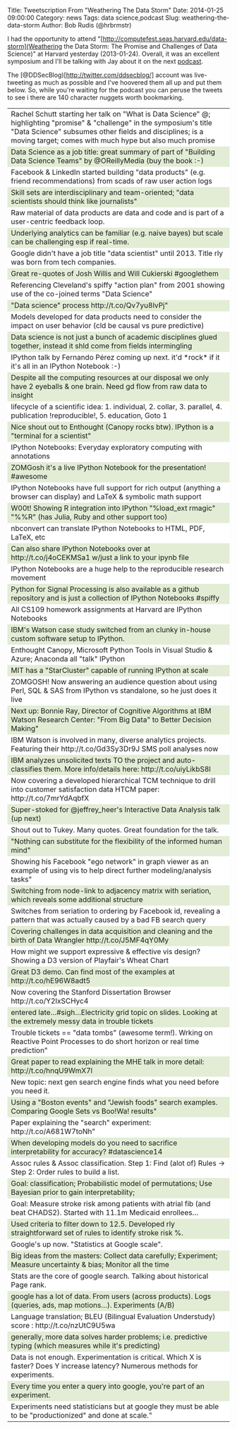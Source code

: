 Title: Tweetscription From "Weathering The Data Storm"
Date: 2014-01-25 09:00:00
Category: news
Tags: data science,podcast
Slug: weathering-the-data-storm
Author: Bob Rudis (@hrbrmstr)

<style>
.twrow tr:nth-child(even) {background: rgba(148,187,95,0.25)}
.twrow tr:nth-child(odd) {background: #FFF}
</style>
I had the opportunity to attend "[http://computefest.seas.harvard.edu/data-storm](Weathering the Data Storm: The Promise and Challenges of Data Science)" at Harvard yesterday (2013-01-24). Overall, it was an excellent symposium and I'll be talking with Jay about it on the next [podcast](http://datadrivensecurity.info/podcast).

The [@DDSecBlog)[http://twitter.com/ddsecblog/] account was live-tweeting as much as possible and I've hoovered them all up and put them below. So, while you're waiting for the podcast you can peruse the tweets to see i there are 140 character nuggets worth bookmarking. 

<table style="width:100%;max-width:100%"<tr class="twrow" valign="top"><td wrap>Rachel Schutt starting her talk on "What is Data Science" @; highlighting "promise" & "challenge" in the symposium's title "Data Science" subsumes other fields and disciplines; is a moving target; comes with much hype but also much promise</td></tr>
<tr class="twrow" valign="top"><td wrap>Data Science as a job title: great summary of part of "Building Data Science Teams" by @OReillyMedia  (buy the book :-)</td></tr>
<tr class="twrow" valign="top"><td wrap>Facebook & LinkedIn started building "data products" (e.g. friend recommendations) from scads of raw user action logs</td></tr>
<tr class="twrow" valign="top"><td wrap>Skill sets are interdisciplinary and team-oriented; "data scientists should think like journalists"</td></tr>
<tr class="twrow" valign="top"><td wrap>Raw material of data products are data and code and is part of a user-centric feedback loop. </td></tr>
<tr class="twrow" valign="top"><td wrap>Underlying analytics can be familiar (e.g. naive bayes) but scale can be challenging esp if real-time. </td></tr>
<tr class="twrow" valign="top"><td wrap>Google didn't have a job title "data scientist" until 2013. Title rly was born from tech companies.</td></tr>
<tr class="twrow" valign="top"><td wrap>Great re-quotes of Josh Willis and Will Cukierski #googlethem </td></tr>
<tr class="twrow" valign="top"><td wrap>Referencing Cleveland's spiffy "action plan" from 2001 showing use of the co-joined terms "Data Science"</td></tr>
<tr class="twrow" valign="top"><td wrap>"Data science" process http://t.co/Qv7yu8lvPj"</td></tr>
<tr class="twrow" valign="top"><td wrap>Models developed for data products need to consider the impact on user behavior (cld be causal vs pure predictive)</td></tr>
<tr class="twrow" valign="top"><td wrap>Data science is not just a bunch of academic disciplines glued together, instead it shld come from fields intermingling</td></tr>
<tr class="twrow" valign="top"><td wrap>IPython talk by Fernando Pérez coming up next. it'd *rock* if it it's all in an IPython Notebook :-)</td></tr>
<tr class="twrow" valign="top"><td wrap>Despite all the computing resources at our disposal we only have 2 eyeballs & one brain. Need gd flow from raw data to insight</td></tr>
<tr class="twrow" valign="top"><td wrap>lifecycle of a scientific idea: 1. individual, 2. collar, 3. parallel, 4. publication !reproducible!, 5. education, Goto 1 </td></tr>
<tr class="twrow" valign="top"><td wrap>Nice shout out to Enthought (Canopy rocks btw). IPython is a "terminal for a scientist"</td></tr>
<tr class="twrow" valign="top"><td wrap>IPython Notebooks: Everyday exploratory computing with annotations </td></tr>
<tr class="twrow" valign="top"><td wrap>ZOMGosh it's a live IPython Notebook for the presentation! #awesome </td></tr>
<tr class="twrow" valign="top"><td wrap>IPython Notebooks have full support for rich output (anything a browser can display) and LaTeX & symbolic math support </td></tr>
<tr class="twrow" valign="top"><td wrap>W00t! Showing R integration into IPython "%load_ext rmagic" "%%R" (has Julia, Ruby and other support too)</td></tr>
<tr class="twrow" valign="top"><td wrap>nbconvert can translate IPython Notebooks to HTML, PDF, LaTeX, etc</td></tr>
<tr class="twrow" valign="top"><td wrap>Can also share IPython Notebooks over at http://t.co/j4oCEKMSa1  w/just a link to your ipynb file</td></tr>
<tr class="twrow" valign="top"><td wrap>IPython Notebooks are a huge help to the reproducible research movement </td></tr>
<tr class="twrow" valign="top"><td wrap>Python for Signal Processing is also available as a github repository and is just a collection of IPython Notebooks  #spiffy</td></tr>
<tr class="twrow" valign="top"><td wrap>All CS109 homework assignments at Harvard are IPython Notebooks </td></tr>
<tr class="twrow" valign="top"><td wrap>IBM's Watson case study switched from an clunky in-house custom software setup to IPython. </td></tr>
<tr class="twrow" valign="top"><td wrap>Enthought Canopy, Microsoft Python Tools in Visual Studio & Azure; Anaconda all "talk" IPython</td></tr>
<tr class="twrow" valign="top"><td wrap>MIT has a "StarCluster" capable of running IPython at scale</td></tr>
<tr class="twrow" valign="top"><td wrap>ZOMGOSH! Now answering an audience question about using Perl, SQL & SAS from IPython vs standalone, so he just does it live</td></tr>
<tr class="twrow" valign="top"><td wrap>Next up: Bonnie Ray, Director of Cognitive Algorithms at IBM Watson Research Center: "From Big Data" to Better Decision Making"</td></tr>
<tr class="twrow" valign="top"><td wrap>IBM Watson is involved in many, diverse analytics projects. Featuring their http://t.co/Gd3Sy3Dr9J SMS poll analyses now</td></tr>
<tr class="twrow" valign="top"><td wrap>IBM analyzes unsolicited texts TO the project and auto-classifies them. More info/details here: http://t.co/uiyLikbS8l</td></tr>
<tr class="twrow" valign="top"><td wrap>Now covering a developed hierarchical TCM technique to drill into customer satisfaction data HTCM paper: http://t.co/7mrYdAqbfX</td></tr>
<tr class="twrow" valign="top"><td wrap>Super-stoked for @jeffrey_heer's Interactive Data Analysis talk (up next)</td></tr>
<tr class="twrow" valign="top"><td wrap>Shout out to Tukey. Many quotes. Great foundation for the talk.</td></tr>
<tr class="twrow" valign="top"><td wrap>"Nothing can substitute for the flexibility of the informed human mind"</td></tr>
<tr class="twrow" valign="top"><td wrap>Showing his Facebook "ego network" in graph viewer as an example of using vis to help direct further modeling/analysis tasks"</td></tr>
<tr class="twrow" valign="top"><td wrap>Switching from node-link to adjacency matrix with seriation, which reveals some additional structure</td></tr>
<tr class="twrow" valign="top"><td wrap>Switches from seriation to ordering by Facebook id, revealing a pattern that was actually caused by a bad FB search query</td></tr>
<tr class="twrow" valign="top"><td wrap>Covering challenges in data acquisition and cleaning and the birth of Data Wrangler http://t.co/J5MF4qY0My</td></tr>
<tr class="twrow" valign="top"><td wrap>How might we support expressive & effective vis design? Showing a D3 version of Playfair's Wheat Chart</td></tr>
<tr class="twrow" valign="top"><td wrap>Great D3 demo. Can find most of the examples at http://t.co/hE96W8adt5</td></tr>
<tr class="twrow" valign="top"><td wrap>Now covering the Stanford Dissertation Browser http://t.co/Y2lxSCHyc4</td></tr>
<tr class="twrow" valign="top"><td wrap>entered late…#sigh…Electricity grid topic on slides. Looking at the extremely messy data in trouble tickets</td></tr>
<tr class="twrow" valign="top"><td wrap>Trouble tickets == "data tombs" (awesome term!). Wrking on Reactive Point Processes to do short horizon or real time prediction"</td></tr>
<tr class="twrow" valign="top"><td wrap>Great paper to read explaining the MHE talk in more detail: http://t.co/hnqU9WmX7l</td></tr>
<tr class="twrow" valign="top"><td wrap>New topic: next gen search engine finds what you need before you need it. </td></tr>
<tr class="twrow" valign="top"><td wrap>Using a "Boston events" and "Jewish foods" search examples. Comparing Google Sets vs Boo!Wa! results"</td></tr>
<tr class="twrow" valign="top"><td wrap>Paper explaining the "search" experiment: http://t.co/A681W7toNh"</td></tr>
<tr class="twrow" valign="top"><td wrap>When developing models do you need to sacrifice interpretability for accuracy? #datascience14</td></tr>
<tr class="twrow" valign="top"><td wrap>Assoc rules & Assoc classification. Step 1: Find (alot of) Rules -> Step 2: Order rules to build a list. </td></tr>
<tr class="twrow" valign="top"><td wrap>Goal: classification; Probabilistic model of permutations; Use Bayesian prior to gain interpretability;</td></tr>
<tr class="twrow" valign="top"><td wrap>Goal: Measure stroke risk among patients with atrial fib (and beat CHADS2). Started with 11.1m Medicaid enrollees…</td></tr>
<tr class="twrow" valign="top"><td wrap>Used criteria to filter down to 12.5. Developed rly straightforward set of rules to identify stroke risk %.</td></tr>
<tr class="twrow" valign="top"><td wrap>Google's up now. "Statistics at Google scale".</td></tr>
<tr class="twrow" valign="top"><td wrap>Big ideas from the masters: Collect data carefully; Experiment; Measure uncertainty & bias; Monitor all the time</td></tr>
<tr class="twrow" valign="top"><td wrap>Stats are the core of google search. Talking about historical Page rank.</td></tr>
<tr class="twrow" valign="top"><td wrap>google has a lot of data. From users (across products). Logs (queries, ads, map motions…). Experiments (A/B)</td></tr>
<tr class="twrow" valign="top"><td wrap>Language translation; BLEU (Bilingual Evaluation Understudy) score : http://t.co/nzUtC9U5wa</td></tr>
<tr class="twrow" valign="top"><td wrap>generally, more data solves harder problems; i.e. predictive typing (which measures while it's predicting)</td></tr>
<tr class="twrow" valign="top"><td wrap>Data is not enough. Experimentation is critical. Which X is faster? Does Y increase latency? Numerous methods for experiments.</td></tr>
<tr class="twrow" valign="top"><td wrap>Every time you enter a query into google, you're part of an experiment.</td></tr>
<tr class="twrow" valign="top"><td wrap>Experiments need statisticians but at google they must be able to be "productionized" and done at scale."</td></tr>
</table>